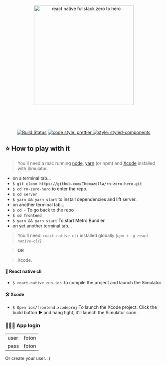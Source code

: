 <br>
<p align="center" margin="35">
  <img src="https://user-images.githubusercontent.com/15015324/46571121-b3b96c00-c945-11e8-82e1-a5c87ce4171d.png" alt="react native fullstack zero to hero" width="320" />
</p>

<br><br><br>

<p align="center">
  <a href="https://travis-ci.org/Thomazella/rn-zero-hero"><img src="https://img.shields.io/travis/Thomazella/rn-zero-hero/master.svg?style=flat-square" alt="Build Status" /></a>
  <a href="https://github.com/prettier/prettier">
    <img alt="code style: prettier" src="https://img.shields.io/badge/code_style-prettier-ff69b4.svg?style=flat-square">
  </a>
  <a href="https://github.com/styled-components/styled-components">
    <img alt="style: styled-components" src="https://img.shields.io/badge/style-%F0%9F%92%85%20styled--components-orange.svg?colorB=daa357&colorA=db748e&style=flat-square">
  </a>
</p>

## ⭐️ How to play with it

> You'll need a mac running [node](https://nodejs.org/en/), [yarn](https://yarnpkg.com/) (or npm) and [Xcode](https://developer.apple.com/xcode/) installed with Simulator.

- on a terminal tab...
- `$ git clone https://github.com/Thomazella/rn-zero-hero.git`
- `$ cd rn-zero-hero` to enter the repo.
- `$ cd server`
- `$ yarn && yarn start` to install dependencies and lift server.
-  on another terminal tab...
- `$ cd -` To go back to the repo
- `$ cd frontend`
- `$ yarn && yarn start` To start Metro Bundler.
-  on yet another terminal tab...

>You'll need: `react-native-cli` installed globally _(`npm i -g react-native-cli`)_

>**OR**

>Xcode.

#### 🤖  React native cli

- `$ react-native run-ios` To compile the project and launch the Simulator.

#### 🛠  Xcode

- `$ Open ios/frontend.xcodeproj` To launch the Xcode project. Click the build button ▶️ and hang tight, it'll launch the Simulator soon.

### 👩🏻‍💻 App login
|  |  |
|--|--|
|user| foton |
|pass| foton |

Or create your user. :)
